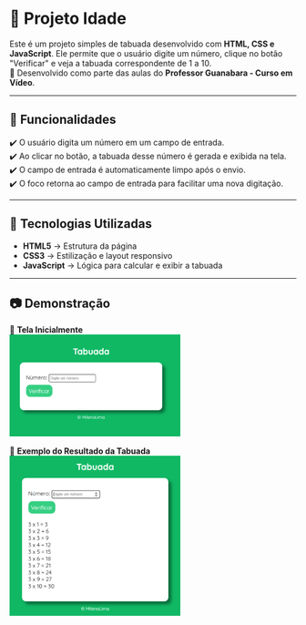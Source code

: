 # 🚀 Projeto Idade 

Este é um projeto simples de tabuada desenvolvido com **HTML, CSS e JavaScript**. Ele permite que o usuário digite um número, clique no botão "Verificar" e veja a tabuada correspondente de 1 a 10.  
📌 Desenvolvido como parte das aulas do **Professor Guanabara - Curso em Vídeo**.   

---

## 🎯 Funcionalidades  

✔️ O usuário digita um número em um campo de entrada.  
✔️ Ao clicar no botão, a tabuada desse número é gerada e exibida na tela.  
✔️ O campo de entrada é automaticamente limpo após o envio.   
✔️ O foco retorna ao campo de entrada para facilitar uma nova digitação.  

---

## 🚀 Tecnologias Utilizadas

- **HTML5** → Estrutura da página  
- **CSS3** → Estilização e layout responsivo   
- **JavaScript** → Lógica para calcular e exibir a tabuada  

---

## 📷 Demonstração  
🔹 **Tela Inicialmente** <br>
<img src="Tabuada/img/tabuada.png" width="300px">  

🔹 **Exemplo do Resultado da Tabuada** <br>
<img src="Tabuada/img/calculo.png" width="300px">  
